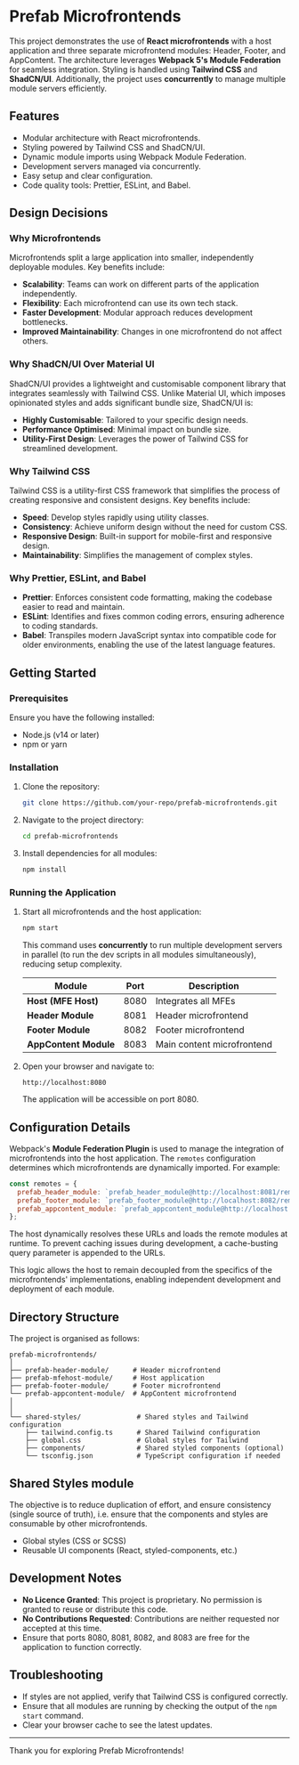 # Prefab Microfrontends

This project demonstrates the use of **React microfrontends** with a host application and three separate microfrontend modules: Header, Footer, and AppContent. The architecture leverages **Webpack 5's Module Federation** for seamless integration. Styling is handled using **Tailwind CSS** and **ShadCN/UI**. Additionally, the project uses **concurrently** to manage multiple module servers efficiently.

## Features

- Modular architecture with React microfrontends.
- Styling powered by Tailwind CSS and ShadCN/UI.
- Dynamic module imports using Webpack Module Federation.
- Development servers managed via concurrently.
- Easy setup and clear configuration.
- Code quality tools: Prettier, ESLint, and Babel.

## Design Decisions

### Why Microfrontends

Microfrontends split a large application into smaller, independently deployable modules. Key benefits include:

- **Scalability**: Teams can work on different parts of the application independently.
- **Flexibility**: Each microfrontend can use its own tech stack.
- **Faster Development**: Modular approach reduces development bottlenecks.
- **Improved Maintainability**: Changes in one microfrontend do not affect others.

### Why ShadCN/UI Over Material UI

ShadCN/UI provides a lightweight and customisable component library that integrates seamlessly with Tailwind CSS. Unlike Material UI, which imposes opinionated styles and adds significant bundle size, ShadCN/UI is:

- **Highly Customisable**: Tailored to your specific design needs.
- **Performance Optimised**: Minimal impact on bundle size.
- **Utility-First Design**: Leverages the power of Tailwind CSS for streamlined development.

### Why Tailwind CSS

Tailwind CSS is a utility-first CSS framework that simplifies the process of creating responsive and consistent designs. Key benefits include:

- **Speed**: Develop styles rapidly using utility classes.
- **Consistency**: Achieve uniform design without the need for custom CSS.
- **Responsive Design**: Built-in support for mobile-first and responsive design.
- **Maintainability**: Simplifies the management of complex styles.

### Why Prettier, ESLint, and Babel

- **Prettier**: Enforces consistent code formatting, making the codebase easier to read and maintain.
- **ESLint**: Identifies and fixes common coding errors, ensuring adherence to coding standards.
- **Babel**: Transpiles modern JavaScript syntax into compatible code for older environments, enabling the use of the latest language features.

## Getting Started

### Prerequisites

Ensure you have the following installed:

- Node.js (v14 or later)
- npm or yarn

### Installation

1. Clone the repository:
   ```bash
   git clone https://github.com/your-repo/prefab-microfrontends.git
   ```
2. Navigate to the project directory:
   ```bash
   cd prefab-microfrontends
   ```
3. Install dependencies for all modules:
   ```bash
   npm install
   ```

### Running the Application

1. Start all microfrontends and the host application:

   ```bash
   npm start
   ```

   This command uses **concurrently** to run multiple development servers in parallel (to run the dev scripts in all modules simultaneously), reducing setup complexity.

   | Module                | Port | Description                |
   | --------------------- | ---- | -------------------------- |
   | **Host (MFE Host)**   | 8080 | Integrates all MFEs        |
   | **Header Module**     | 8081 | Header microfrontend       |
   | **Footer Module**     | 8082 | Footer microfrontend       |
   | **AppContent Module** | 8083 | Main content microfrontend |

2. Open your browser and navigate to:

   ```
   http://localhost:8080
   ```

   The application will be accessible on port 8080.

## Configuration Details

Webpack's **Module Federation Plugin** is used to manage the integration of microfrontends into the host application. The `remotes` configuration determines which microfrontends are dynamically imported. For example:

```js
const remotes = {
  prefab_header_module: `prefab_header_module@http://localhost:8081/remoteEntry.js`,
  prefab_footer_module: `prefab_footer_module@http://localhost:8082/remoteEntry.js`,
  prefab_appcontent_module: `prefab_appcontent_module@http://localhost:8083/remoteEntry.js`,
};
```

The host dynamically resolves these URLs and loads the remote modules at runtime. To prevent caching issues during development, a cache-busting query parameter is appended to the URLs.

This logic allows the host to remain decoupled from the specifics of the microfrontends' implementations, enabling independent development and deployment of each module.

## Directory Structure

The project is organised as follows:

```
prefab-microfrontends/
│
├── prefab-header-module/      # Header microfrontend
├── prefab-mfehost-module/     # Host application
├── prefab-footer-module/      # Footer microfrontend
└── prefab-appcontent-module/  # AppContent microfrontend
│
│
└── shared-styles/              # Shared styles and Tailwind configuration
    ├── tailwind.config.ts      # Shared Tailwind configuration
    ├── global.css              # Global styles for Tailwind
    ├── components/             # Shared styled components (optional)
    └── tsconfig.json           # TypeScript configuration if needed
```

## Shared Styles module

The objective is to reduce duplication of effort, and ensure consistency (single source of truth), i.e. ensure that the components and styles are consumable by other microfrontends.

- Global styles (CSS or SCSS)
- Reusable UI components (React, styled-components, etc.)

## Development Notes

- **No Licence Granted**: This project is proprietary. No permission is granted to reuse or distribute this code.
- **No Contributions Requested**: Contributions are neither requested nor accepted at this time.
- Ensure that ports 8080, 8081, 8082, and 8083 are free for the application to function correctly.

## Troubleshooting

- If styles are not applied, verify that Tailwind CSS is configured correctly.
- Ensure that all modules are running by checking the output of the `npm start` command.
- Clear your browser cache to see the latest updates.

---

Thank you for exploring Prefab Microfrontends!
